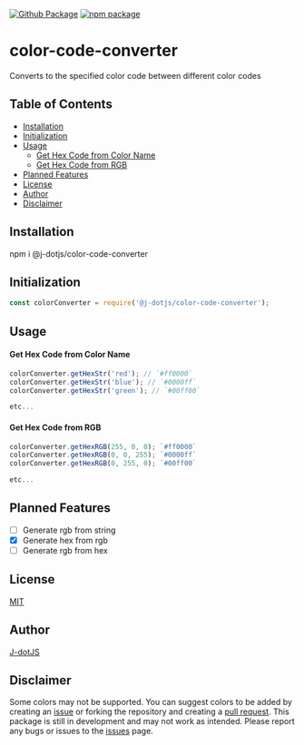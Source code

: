 [![Github Package](https://github.com/J-dotjs/color-code-converter/actions/workflows/npm-publish-github-packages.yml/badge.svg)](https://github.com/J-dotjs/color-code-converter/actions/workflows/npm-publish-github-packages.yml)
[![npm package](https://github.com/J-dotjs/color-code-converter/actions/workflows/npm-publish.yml/badge.svg)](https://github.com/J-dotjs/color-code-converter/actions/workflows/npm-publish.yml)

# color-code-converter
Converts to the specified color code between different color codes

## Table of Contents
- [Installation](#installation)
- [Initialization](#initialization)
- [Usage](#usage)
    - [Get Hex Code from Color Name](#get-hex-code-from-color-name)
    - [Get Hex Code from RGB](#get-hex-code-from-rgb)
- [Planned Features](#planned-features)
- [License](#license)
- [Author](#author)
- [Disclaimer](#disclaimer)

## Installation

npm i @j-dotjs/color-code-converter

## Initialization
```node.js
const colorConverter = require('@j-dotjs/color-code-converter');
```

## Usage
#### Get Hex Code from Color Name
```node.js
colorConverter.getHexStr('red'); // `#ff0000`
colorConverter.getHexStr('blue'); // `#0000ff`
colorConverter.getHexStr('green'); // `#00ff00`

etc...
```
#### Get Hex Code from RGB
```node.js
colorConverter.getHexRGB(255, 0, 0); `#ff0000`
colorConverter.getHexRGB(0, 0, 255); `#0000ff`
colorConverter.getHexRGB(0, 255, 0); `#00ff00`

etc...
```

## Planned Features
- [ ] Generate rgb from string
- [x] Generate hex from rgb
- [ ] Generate rgb from hex

## License
[MIT](https://choosealicense.com/licenses/mit/)

## Author
[J-dotJS](https://github.com/J-dotjs)

## Disclaimer
Some colors may not be supported. You can suggest colors to be added by creating an [issue](https://github.com/J-dotjs/color-hex-generator/issues) or forking the repository and creating a [pull request](https://github.com/J-dotjs/color-hex-generator/pulls).
This package is still in development and may not work as intended. Please report any bugs or issues to the [issues](https://github.com/J-dotjs/color-hex-generator/issues) page.
